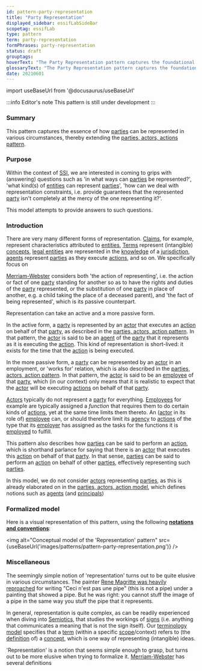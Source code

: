```yaml
---
id: pattern-party-representation
title: "Party Representation"
displayed_sidebar: essifLabSideBar
scopetag: essifLab
type: pattern
term: party-representation
formPhrases: party-representation
status: draft
grouptags:
hoverText: "The Party Representation pattern captures the foundational concepts and relations that we need for thinking about how Parties can be represented in various circumstances."
glossaryText: "The Party Representation pattern captures the foundational concepts and relations that we need for thinking about how [parties](@) can be represented in various circumstances."
date: 20210601
---
```


import useBaseUrl from '@docusaurus/useBaseUrl'

:::info Editor's note
This pattern is still under development
:::

### Summary
This pattern captures the essence of how [parties](@) can be represented in various circumstances, thereby extending the [parties, actors, actions pattern](pattern-party-actor-action@).

### Purpose
Within the context of [SSI](self-sovereign-identity@), we are interested in coming to grips with (answering) questions such as 'in what ways can [parties](@) be represented?', 'what kind(s) of [entities](@) can represent [parties](@)', 'how can we deal with representation constraints, i.e. provide guarantees that the represented [party](@) isn't completely at the mercy of the one representing it?'.

This model attempts to provide answers to such questions.
### Introduction
There are very many different forms of representation. [Claims](assertion@), for example, represent characteristics attributed to [entities](@), [Terms](@) represent (intangible) [concepts](@), [legal entities](legal-entity@) are represented in the [knowledge](@) of a [jurisdiction](@), [agents](@) represent [parties](@) as they execute [actions](@), and so on. We specifically focus on

[Merriam-Webster](https://www.merriam-webster.com/dictionary/representation) considers both 'the action of representing', i.e. the action or fact of one [party](@) standing for another so as to have the rights and duties of the [party](@) represented, or the substitution of one [party](@) in place of another, e.g. a child taking the place of a deceased parent), and 'the fact of being represented', which is its passive counterpart.








Representation can take an active and a more passive form.

In the active form, a [party](@) is represented by an [actor](@) that executes an [action](@) on behalf of that [party](@), as described in the [parties, actors, action pattern](pattern-party-actor-action@). In that pattern, the [actor](@) is said to be an [agent](@) of the [party](@) that it represents as it is executing the [action](@). This kind of representation is short-lived: it exists for the time that the [action](@) is being executed.

In the more passive form, a [party](@) can be represented by an [actor](@) in an employment, or 'works for' relation, which is also described in the [parties, actors, action pattern](pattern-party-actor-action@). In that pattern, the [actor](@) is said to be an [employee](@) of that [party](@), which (in our context) only means that it is realistic to expect that the [actor](@) will be executing [actions](@) on behalf of that [party](@).

[Actors](@) typically do not represent a [party](@) for everything. [Employees](@) for example are typically assigned a *function* that requires them to do certain kinds of [actions](@), yet at the same time limits them thereto. An ([actor](@) in its role of) [employee](@) can, or should therefore limit its [agency](agent@) to [actions](@) of the type that its [employer](@) has assigned as the tasks for the functions it is [employed](employee@) to fulfill.




This pattern also describes how [parties](@) can be said to perform an [action](@), which is shorthand parlance for saying that there is an [actor](@) that executes this [action](@) on behalf of that [party](@). In that sense, [parties](@) can be said to perform an [action](@) on behalf of other [parties](@), effectively representing such [parties](@).





In this model, we do not consider [actors](@) representing [parties](@), as this is already elaborated on in the [parties, actors, action model](pattern-party-actor-action@), which defines notions such as [agents](@) (and [principals](@))

### Formalized model
Here is a visual representation of this pattern, using the following **[notations and conventions](../notations-and-conventions#pattern-diagram-notations)**:

<img
  alt="Conceptual model of the 'Representation' pattern"
  src={useBaseUrl('images/patterns/pattern-party-representation.png')}
/>

### Miscellaneous
The seemingly simple notion of 'representation' turns out to be quite elusive in various circumstances. The painter [Rene Magritte was heavily reproached](https://en.wikipedia.org/wiki/The_Treachery_of_Images) for writing "Ceci n'est pas une pipe" (this is not a pipe) under a painting that showed a pipe. But he was right: you cannot stuff the image of a pipe in the same way you stuff the pipe that it represents.

In general, representation is quite complex, as can be readily experienced when diving into [Semiotics](https://en.wikipedia.org/wiki/Semiotics), that studies the workings of [signs](https://en.wikipedia.org/wiki/Sign_(semiotics)) (i.e. anything that communicates a meaning that is not the sign itself). Our [terminology model](pattern-terminology@) specifies that a [term](@) (within a specific [scope](@)/context) refers to (the [definition](@) of) a [concept](@), which is one way of representing (intangible) ideas.

'Representation' is a notion that seems simple enough to grasp, but turns out to be more elusive when trying to formalize it. [Merriam-Webster](https://www.merriam-webster.com/dictionary/representation) has several definitions
